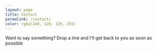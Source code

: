 ```yaml
---
layout: page
title: Contact
permalink: /contact/
color: rgba(240, 128, 128, 255)
---
```


Want to say something? Drop a line and I'll get back to you as soon as possible
<!-- Do not change the code! -->
<script type="text/javascript"> id = 192111; </script>
<script type="text/javascript" src="http://kontactr.com/wp.js"></script>
<!-- Do not change the code! -->